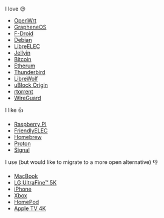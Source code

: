 I love 😍

- [OpenWrt](https://openwrt.org/start)
- [GrapheneOS](https://grapheneos.org)
- [F-Droid](https://f-droid.org/)
- [Debian](https://www.debian.org)
- [LibreELEC](https://libreelec.tv/)
- [Jellyin](https://jellyfin.org/)
- [Bitcoin](https://github.com/bitcoin/bitcoin)
- [Etherum](https://github.com/ethereum)
- [Thunderbird](https://www.thunderbird.net)
- [LibreWolf](https://librewolf.net)
- [uBlock Origin](https://github.com/gorhill/uBlock)
- [rtorrent](https://github.com/rakshasa/rtorrent)
- [WireGuard](https://www.wireguard.com/)

I like 👍

- [Raspberry PI](https://www.raspberrypi.org)
- [FriendlyELEC](https://www.friendlyelec.com)
- [Homebrew](https://github.com/Homebrew/brew)
- [Proton](https://protonapps.com)
- [Signal](https://signal.org)

I use (but would like to migrate to a more open alternative) 👎

- [MacBook](https://www.apple.com/macbook-air/)
- [LG UltraFine™ 5K](https://www.lg.com/us/monitors)
- [iPhone](https://www.apple.com/iphone/)
- [Xbox](https://www.xbox.com/de-AT/)
- [HomePod](https://www.apple.com/homepod/)
- [Apple TV 4K](https://www.apple.com/apple-tv-4k/)
